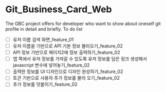 # Git_Business_Card_Web
The GBC project offers for developer who want to show about oneself git profile in detail and briefly.
To do list
- [ ] 유저 이름 검색 화면_feature_01
- [ ] 유저 이름을 기반으로 API 기본 정보 불러오기_feature_02
- [ ] API 정보 기반으로 페이지2에 정보 출력하기_feature_02
- [ ] 앱 쪽에서 유저 정보를 가져갈 수 있도록 유저 정보를 담은 링크 생성해서 javascript 변수에 넣어놓기_feature_02
- [ ] 출력한 정보를 UI 디자인으로 디자인 완성하기_feature_02
- [ ] 토큰 기반으로 사용자 추가 정보를 불러 오기_feature_02
- [ ] 추가 정보를 덧붙이기_feature_02
